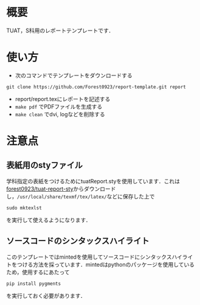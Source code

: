 # 概要
TUAT，S科用のレポートテンプレートです．

# 使い方
- 次のコマンドでテンプレートをダウンロードする

```
git clone https://github.com/Forest0923/report-template.git report
```

- report/report.texにレポートを記述する
- `make pdf` でPDFファイルを生成する
- `make clean` でdvi, logなどを削除する

# 注意点
## 表紙用のstyファイル
学科指定の表紙をつけるためにtuatReport.styを使用しています．これは[forest0923/tuat-report-sty](https://github.com/Forest0923/tuat-report-sty.git)からダウンロードし，`/usr/local/share/texmf/tex/latex/`などに保存した上で

```
sudo mktexlst
```

を実行して使えるようになります．

## ソースコードのシンタックスハイライト
このテンプレートではmintedを使用してソースコードにシンタックスハイライトをつける方法を採っています．mintedはpythonのパッケージを使用しているため，使用するにあたって

```
pip install pygments
```

を実行しておく必要があります．
